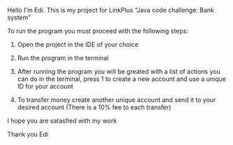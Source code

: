 Hello I'm Edi. This is my project for LinkPlus "Java code challenge: Bank system"

To run the program you must proceed with the following steps:
1. Open the project in the IDE of your choice 

2. Run the program in the terminal

3. After running the program you will be greated with a list of actions you can do in the terminal, press 1 to create a new account and use a unique ID for your account 

4. To transfer money create another unique account and send it to your desired account (There is a 10% fee to each transfer)


I hope you are satasfied with my work

Thank you 
Edi
